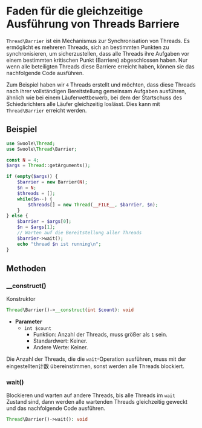 # Faden für die gleichzeitige Ausführung von Threads Barriere

`Thread\Barrier` ist ein Mechanismus zur Synchronisation von Threads. Es ermöglicht es mehreren Threads, sich an bestimmten Punkten zu synchronisieren, um sicherzustellen, dass alle Threads ihre Aufgaben vor einem bestimmten kritischen Punkt (Barriere) abgeschlossen haben. Nur wenn alle beteiligten Threads diese Barriere erreicht haben, können sie das nachfolgende Code ausführen.

Zum Beispiel haben wir `4` Threads erstellt und möchten, dass diese Threads nach ihrer vollständigen Bereitstellung gemeinsam Aufgaben ausführen, ähnlich wie bei einem Läuferwettbewerb, bei dem der Startschuss des Schiedsrichters alle Läufer gleichzeitig loslässt. Dies kann mit `Thread\Barrier` erreicht werden.

## Beispiel
```php
use Swoole\Thread;
use Swoole\Thread\Barrier;

const N = 4;
$args = Thread::getArguments();

if (empty($args)) {
    $barrier = new Barrier(N);
    $n = N;
    $threads = [];
    while($n--) {
        $threads[] = new Thread(__FILE__, $barrier, $n);
    }
} else {
    $barrier = $args[0];
    $n = $args[1];
    // Warten auf die Bereitstellung aller Threads
    $barrier->wait();
    echo "thread $n ist running\n";
}
```

## Methoden

### __construct()
Konstruktor

```php
Thread\Barrier()->__construct(int $count): void
```

  * **Parameter**
      * `int $count`
          * Funktion: Anzahl der Threads, muss größer als `1` sein.
          * Standardwert: Keiner.
          * Andere Werte: Keiner.
  
Die Anzahl der Threads, die die `wait`-Operation ausführen, muss mit der eingestellten计数 übereinstimmen, sonst werden alle Threads blockiert.

### wait()

Blockieren und warten auf andere Threads, bis alle Threads im `wait` Zustand sind, dann werden alle wartenden Threads gleichzeitig geweckt und das nachfolgende Code ausführen.

```php
Thread\Barrier()->wait(): void
```
